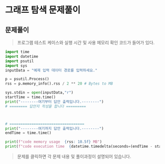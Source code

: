 # 그래프 탐색 문제풀이

## 문제풀이 

> 프로그램 테스트 케이스와 실행 시간 및 사용 메모리 확인 코드가 들어가 있다.
```python
import time
import datetime
import psutil
import sys
inputData = "예제 입력 데이터 경로를 입력하세요."

p = psutil.Process()
rss = p.memory_info().rss / 2 ** 20 # Bytes to MB

sys.stdin = open(inputData,"r")
startTime = time.time()
print("--------여기부터 답안 출력입니다.--------")
# ======== 답안지 작성을 합니다 =========



# ==================================
print("--------여기까지 답안 출력입니다.--------")
endTime = time.time()

print(f"code memory usage  {rss: 10.5f} MB")
print(f"code execution time  {datetime.timedelta(seconds=(endTime - startTime))} sec")
```

> 문제를 클릭하면 각 문제 내용 및 풀이과정이 설명되어 있습니다.